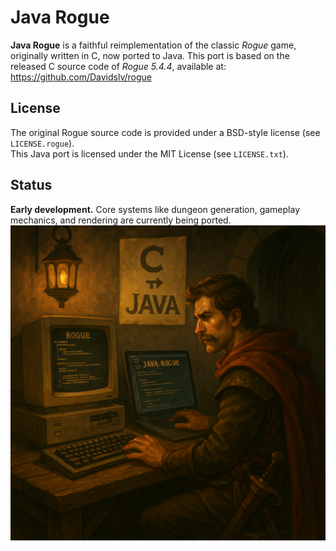 # Java Rogue

**Java Rogue** is a faithful reimplementation of the classic *Rogue* game, originally written in C, now ported to Java.
This port is based on the released C source code of *Rogue 5.4.4*, available at:  
https://github.com/Davidslv/rogue

## License
The original Rogue source code is provided under a BSD-style license (see `LICENSE.rogue`).  
This Java port is licensed under the MIT License (see `LICENSE.txt`).

## Status
**Early development.** Core systems like dungeon generation, gameplay mechanics, and rendering are currently being ported.
![java-rogue.png](java-rogue.png)
